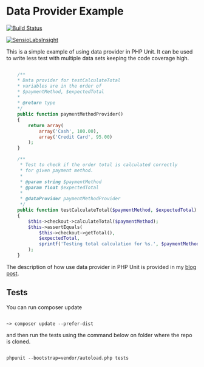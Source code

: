 # Data Provider Example

[![Build Status](https://api.travis-ci.org/geshan/dataprovider-example.png)](https://travis-ci.org/geshan/dataprovider-example)

[![SensioLabsInsight](https://insight.sensiolabs.com/projects/56ff09b2-7954-4cb2-a6da-6af863775107/small.png)](https://insight.sensiolabs.com/projects/56ff09b2-7954-4cb2-a6da-6af863775107)

This is a simple example of using data provider in PHP Unit. It can be used to
write less test with multiple data sets keeping the code coverage high.

```php

    /**
    * Data provider for testCalculateTotal
    * variables are in the order of
    * $paymentMethod, $expectedTotal
    * 
    * @return type
    */
    public function paymentMethodProvider()
    {
        return array(
            array('Cash', 100.00),
            array('Credit Card', 95.00)
        );
    }

    /**
     * Test to check if the order total is calculated correctly
     * for given payment method.
     * 
     * @param string $paymentMethod
     * @param float $expectedTotal
     * 
     * @dataProvider paymentMethodProvider
     */
    public function testCalculateTotal($paymentMethod, $expectedTotal)
    {
        $this->checkout->calculateTotal($paymentMethod);
        $this->assertEquals(
            $this->checkout->getTotal(), 
            $expectedTotal,
            sprintf('Testing total calculation for %s.', $paymentMethod)
        );
    }

```

The description of how use data provider in PHP Unit is provided in my 
[blog post](http://geshan.blogspot.com/2014/02/using-phpunit-data-provider-for-less.html).


## Tests

You can run composer update

```

~> composer update --prefer-dist

```

and then run the tests using the command below on folder where the repo is cloned.

```

phpunit --bootstrap=vendor/autoload.php tests


```
